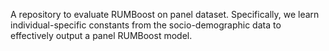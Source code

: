 A repository to evaluate RUMBoost on panel dataset. Specifically, we learn individual-specific constants from the socio-demographic data to effectively output a panel RUMBoost model.
